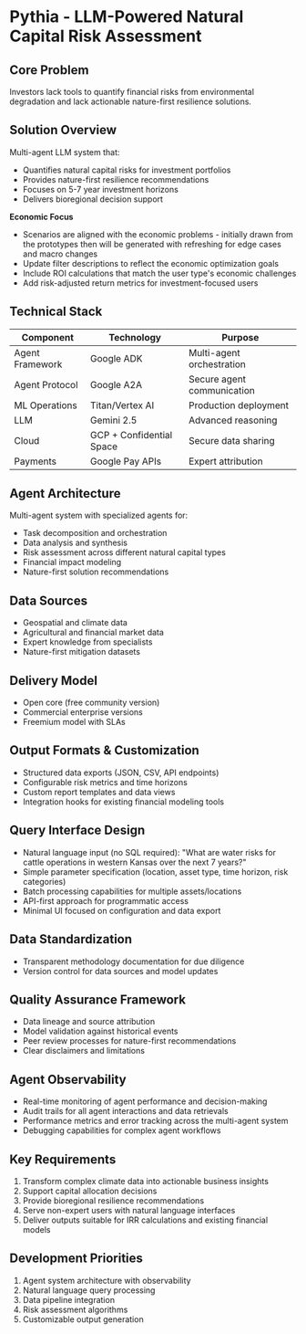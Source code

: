 # Pythia - LLM-Powered Natural Capital Risk Assessment

## Core Problem
Investors lack tools to quantify financial risks from environmental degradation and lack actionable nature-first resilience solutions.

## Solution Overview
Multi-agent LLM system that:
- Quantifies natural capital risks for investment portfolios
- Provides nature-first resilience recommendations
- Focuses on 5-7 year investment horizons
- Delivers bioregional decision support

**Economic Focus**
- Scenarios are aligned with the  economic problems - initially drawn from the prototypes then will be generated with refreshing for edge cases and macro changes
- Update filter descriptions to reflect the economic optimization goals
- Include ROI calculations that match the user type's economic challenges
- Add risk-adjusted return metrics for investment-focused users
## Technical Stack

| Component | Technology | Purpose |
|-----------|------------|---------|
| Agent Framework | Google ADK | Multi-agent orchestration |
| Agent Protocol | Google A2A | Secure agent communication |
| ML Operations | Titan/Vertex AI | Production deployment |
| LLM | Gemini 2.5 | Advanced reasoning |
| Cloud | GCP + Confidential Space | Secure data sharing |
| Payments | Google Pay APIs | Expert attribution |

## Agent Architecture
Multi-agent system with specialized agents for:
- Task decomposition and orchestration
- Data analysis and synthesis
- Risk assessment across different natural capital types
- Financial impact modeling
- Nature-first solution recommendations

## Data Sources
- Geospatial and climate data
- Agricultural and financial market data
- Expert knowledge from specialists
- Nature-first mitigation datasets

## Delivery Model
- Open core (free community version)
- Commercial enterprise versions
- Freemium model with SLAs

## Output Formats & Customization
- Structured data exports (JSON, CSV, API endpoints)
- Configurable risk metrics and time horizons
- Custom report templates and data views
- Integration hooks for existing financial modeling tools

## Query Interface Design
- Natural language input (no SQL required): "What are water risks for cattle operations in western Kansas over the next 7 years?"
- Simple parameter specification (location, asset type, time horizon, risk categories)
- Batch processing capabilities for multiple assets/locations
- API-first approach for programmatic access
- Minimal UI focused on configuration and data export

## Data Standardization
- Transparent methodology documentation for due diligence
- Version control for data sources and model updates

## Quality Assurance Framework
- Data lineage and source attribution
- Model validation against historical events
- Peer review processes for nature-first recommendations
- Clear disclaimers and limitations

## Agent Observability
- Real-time monitoring of agent performance and decision-making
- Audit trails for all agent interactions and data retrievals
- Performance metrics and error tracking across the multi-agent system
- Debugging capabilities for complex agent workflows

## Key Requirements
1. Transform complex climate data into actionable business insights
2. Support capital allocation decisions
3. Provide bioregional resilience recommendations
4. Serve non-expert users with natural language interfaces
5. Deliver outputs suitable for IRR calculations and existing financial models

## Development Priorities
1. Agent system architecture with observability
2. Natural language query processing
3. Data pipeline integration
4. Risk assessment algorithms
5. Customizable output generation